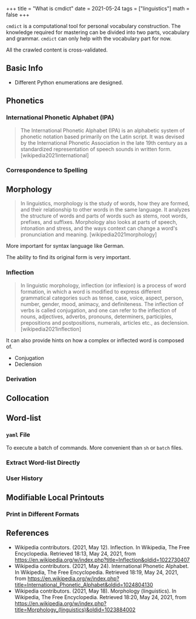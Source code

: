 +++
title = "What is cmdict"
date = 2021-05-24
tags = ["linguistics"]
math = false
+++

`cmdict` is a computational tool for personal vocabulary construction. The
knowledge required for mastering can be divided into two parts, vocabulary and
grammar. `cmdict` can only help with the vocabulary part for now.

All the crawled content is cross-validated.

<!--more-->

## Basic Info

- Different Python enumerations are designed.

## Phonetics

### International Phonetic Alphabet (IPA)

> The International Phonetic Alphabet (IPA) is an alphabetic system of phonetic
> notation based primarily on the Latin script. It was devised by the
> International Phonetic Association in the late 19th century as a standardized
> representation of speech sounds in written form. [wikipedia2021international]

### Correspondence to Spelling

## Morphology

> In linguistics, morphology is the study of words, how they are formed, and
> their relationship to other words in the same language. It analyzes the
> structure of words and parts of words such as stems, root words, prefixes,
> and suffixes. Morphology also looks at parts of speech, intonation and
> stress, and the ways context can change a word's pronunciation and meaning.
> [wikipedia2021morphology]

More important for syntax language like German.

The ability to find its original form is very important.

### Inflection

> In linguistic morphology, inflection (or inflexion) is a process of word
> formation, in which a word is modified to express different grammatical
> categories such as tense, case, voice, aspect, person, number, gender, mood,
> animacy, and definiteness. The inflection of verbs is called conjugation, and
> one can refer to the inflection of nouns, adjectives, adverbs, pronouns,
> determiners, participles, prepositions and postpositions, numerals, articles
> etc., as declension. [wikipedia2021inflection]

It can also provide hints on how a complex or inflected word is composed of.

- Conjugation
- Declension

### Derivation

## Collocation

## Word-list

### `yaml` File

To execute a batch of commands. More convenient than `sh` or `batch` files.

### Extract Word-list Directly

### User History

## Modifiable Local Printouts

### Print in Different Formats

## References

- Wikipedia contributors. (2021, May 12). Inflection. In Wikipedia, The Free
  Encyclopedia. Retrieved 18:13, May 24, 2021, from
  https://en.wikipedia.org/w/index.php?title=Inflection&oldid=1022730407
- Wikipedia contributors. (2021, May 24). International Phonetic Alphabet. In
  Wikipedia, The Free Encyclopedia. Retrieved 18:19, May 24, 2021, from
  https://en.wikipedia.org/w/index.php?title=International_Phonetic_Alphabet&oldid=1024804130
- Wikipedia contributors. (2021, May 18). Morphology (linguistics). In
  Wikipedia, The Free Encyclopedia. Retrieved 18:20, May 24, 2021, from
  https://en.wikipedia.org/w/index.php?title=Morphology_(linguistics)&oldid=1023884002

